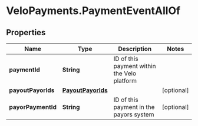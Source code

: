 # VeloPayments.PaymentEventAllOf

## Properties

Name | Type | Description | Notes
------------ | ------------- | ------------- | -------------
**paymentId** | **String** | ID of this payment within the Velo platform | 
**payoutPayorIds** | [**PayoutPayorIds**](PayoutPayorIds.md) |  | [optional] 
**payorPaymentId** | **String** | ID of this payment in the payors system | [optional] 



